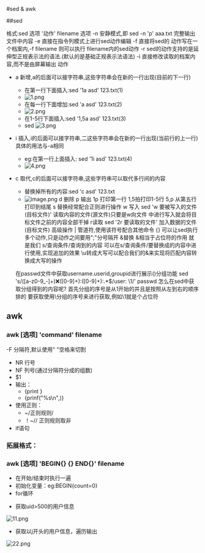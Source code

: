 #sed & awk

##sed

格式:sed 选项 '动作' filename
选项
-n 安静模式,即 sed -n 'p' aaa.txt 完整输出文件中内容
-e 直接在指令列模式上进行sed动作编辑
-f 直接将sed的 动作写在一个档案内,-f filename 则可以执行 filename内的sed动作
-r sed的动作支持的是延伸型正规表示法的语法.(默认的是基础正规表示法语法)
-i 直接修改读取的档案内容,而不是由屏幕输出
动作
- a 新增,a的后面可以接字符串,这些字符串会在新的一行出现(目前的下一行) 
	- 在第一行下面插入:sed '1a asd' 123.txt(1)
	- ![1.png](https://upload-images.jianshu.io/upload_images/14498135-8321ef9f5dc401ba.png?imageMogr2/auto-orient/strip%7CimageView2/2/w/1240)
	- 在每一行下面增加:sed 'a asd' 123.txt(2)
	- ![2.png](https://upload-images.jianshu.io/upload_images/14498135-4ef71c082ef2eb88.png?imageMogr2/auto-orient/strip%7CimageView2/2/w/1240)
	- 在1-5行下面插入:sed '1,5a asd' 123.txt(3)
	- sed ![3.png](https://upload-images.jianshu.io/upload_images/14498135-dd588882e20ed7d3.png?imageMogr2/auto-orient/strip%7CimageView2/2/w/1240)
- i 插入,i的后面可以接字符串,二这些字符串会在新的一行出现(当前行的上一行)具体的用法与-a相同
	- eg:在第一行上面插入: sed '1i asd' 123.txt(4)
	- ![4.png](https://upload-images.jianshu.io/upload_images/14498135-f01d0547500120c7.png?imageMogr2/auto-orient/strip%7CimageView2/2/w/1240)
- c 取代,c的后面可以接字符串,这些字符串可以取代多行间的内容
	- 替换掉所有的内容:sed 'c asd' 123.txt
	- ![image.png](https://upload-images.jianshu.io/upload_images/14498135-8666735bdd315c2d.png?imageMogr2/auto-orient/strip%7CimageView2/2/w/1240)
	d 删除
	p 输出 1p 打印第一行 1,5拍打印1-5行  5,p 从第五行打印到结尾
	s 替换经常配合正则进行操作
	w 写入 sed 'w 要被写入的文件(目标文件)' 读取内容的文件(源文件)只要是w向文件
	中进行写入就会将目标文件之前的内容全部干掉
	r读取 sed '2r 要读取的文件' 加入数据的文件(目标文件)
高级操作
	| 管道符,使用该符号配合其他命令
	{} 可以让sed执行多个动作,只是动作之间要用";"分号隔开
	&替换 
	&相当于占位符的作用 就是我们 s/查询条件/查询到的内容
	可以在s/查询条件/要替换成的内容中进行使用,实现追加的效果
	\u转成大写可以配合我们的&来实现将匹配内容转换成大写的操作
	
	在passwd文件中获取username.userid,groupid进行展示()分组功能
	sed 's/\([a-z0-9_-]\+\):x:\([0-9]\+\):\([0-9]\+\):.*$/user: \1/' passwd
	怎么在sed中获取分组得到的内容呢?
	首先分组的序号是从1开始的并且是按照从左到右的顺序排的
	要获取使用\分组的序号来进行获取,例如\1就是个占位符
	
## awk

### awk [选项] 'command' filename

-F 分隔符,默认使用" "空格来切割

- NR 行号
- NF 列号(通过分隔符分成的组数)
- $1
- 输出：
  - {print }
  - {prinf("%s\n",)}
- 使用正则：
  - ~/正则规则/
  - ！~// 正则规则取非
- if语句  
  
### 拓展格式：
### awk [选项] 'BEGIN{} {} END{}' filename
- 在开始/结束时执行一遍
- 初始化变量：eg:BEGIN{count=0}
- for循环

* 获取uid>500的用户信息

![11.png](https://upload-images.jianshu.io/upload_images/14466577-99199e0e6c71cfe9.png?imageMogr2/auto-orient/strip%7CimageView2/2/w/1240)
  
* 获取以j开头的用户信息，遍历输出

![22.png](https://upload-images.jianshu.io/upload_images/14466577-224fac0b52fab746.png?imageMogr2/auto-orient/strip%7CimageView2/2/w/1240)
	